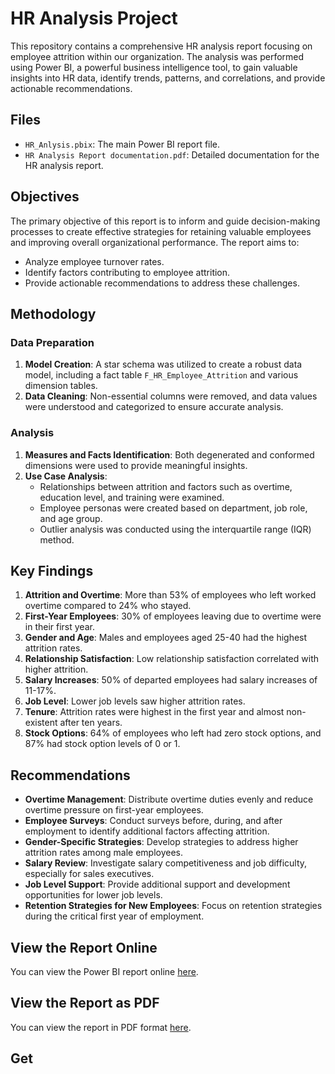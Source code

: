 # HR Analysis Project

This repository contains a comprehensive HR analysis report focusing on employee attrition within our organization. The analysis was performed using Power BI, a powerful business intelligence tool, to gain valuable insights into HR data, identify trends, patterns, and correlations, and provide actionable recommendations.

## Files

- `HR_Anlysis.pbix`: The main Power BI report file.
- `HR Analysis Report documentation.pdf`: Detailed documentation for the HR analysis report.

## Objectives

The primary objective of this report is to inform and guide decision-making processes to create effective strategies for retaining valuable employees and improving overall organizational performance. The report aims to:

- Analyze employee turnover rates.
- Identify factors contributing to employee attrition.
- Provide actionable recommendations to address these challenges.

## Methodology

### Data Preparation

1. **Model Creation**: A star schema was utilized to create a robust data model, including a fact table `F_HR_Employee_Attrition` and various dimension tables.
2. **Data Cleaning**: Non-essential columns were removed, and data values were understood and categorized to ensure accurate analysis.

### Analysis

1. **Measures and Facts Identification**: Both degenerated and conformed dimensions were used to provide meaningful insights.
2. **Use Case Analysis**: 
   - Relationships between attrition and factors such as overtime, education level, and training were examined.
   - Employee personas were created based on department, job role, and age group.
   - Outlier analysis was conducted using the interquartile range (IQR) method.

## Key Findings

1. **Attrition and Overtime**: More than 53% of employees who left worked overtime compared to 24% who stayed.
2. **First-Year Employees**: 30% of employees leaving due to overtime were in their first year.
3. **Gender and Age**: Males and employees aged 25-40 had the highest attrition rates.
4. **Relationship Satisfaction**: Low relationship satisfaction correlated with higher attrition.
5. **Salary Increases**: 50% of departed employees had salary increases of 11-17%.
6. **Job Level**: Lower job levels saw higher attrition rates.
7. **Tenure**: Attrition rates were highest in the first year and almost non-existent after ten years.
8. **Stock Options**: 64% of employees who left had zero stock options, and 87% had stock option levels of 0 or 1.

## Recommendations

- **Overtime Management**: Distribute overtime duties evenly and reduce overtime pressure on first-year employees.
- **Employee Surveys**: Conduct surveys before, during, and after employment to identify additional factors affecting attrition.
- **Gender-Specific Strategies**: Develop strategies to address higher attrition rates among male employees.
- **Salary Review**: Investigate salary competitiveness and job difficulty, especially for sales executives.
- **Job Level Support**: Provide additional support and development opportunities for lower job levels.
- **Retention Strategies for New Employees**: Focus on retention strategies during the critical first year of employment.

## View the Report Online

You can view the Power BI report online [here](https://app.powerbi.com/links/9knmZp_Mnz?ctid=42fca032-32da-45ec-af04-16f5a26f3b29&pbi_source=linkShare).

## View the Report as PDF

You can view the report in PDF format [here](https://github.com/TahaSakr1/HR_Analysis_Project/blob/main/HR%20Analysis%20Report%20documentation.pdf).

## Get
